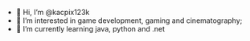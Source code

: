 - 👋 Hi, I’m @kacpix123k
- 👀 I’m interested in game development, gaming and cinematography;
- 🌱 I’m currently learning java, python and .net


<!---
kacpix123k/kacpix123k is a ✨ special ✨ repository because its `README.md` (this file) appears on your GitHub profile.
You can click the Preview link to take a look at your changes.
--->
